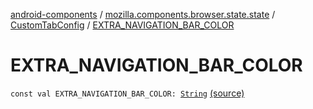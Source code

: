 [android-components](../../index.md) / [mozilla.components.browser.state.state](../index.md) / [CustomTabConfig](index.md) / [EXTRA_NAVIGATION_BAR_COLOR](./-e-x-t-r-a_-n-a-v-i-g-a-t-i-o-n_-b-a-r_-c-o-l-o-r.md)

# EXTRA_NAVIGATION_BAR_COLOR

`const val EXTRA_NAVIGATION_BAR_COLOR: `[`String`](https://kotlinlang.org/api/latest/jvm/stdlib/kotlin/-string/index.html) [(source)](https://github.com/mozilla-mobile/android-components/blob/master/components/browser/state/src/main/java/mozilla/components/browser/state/state/CustomTabConfig.kt#L49)